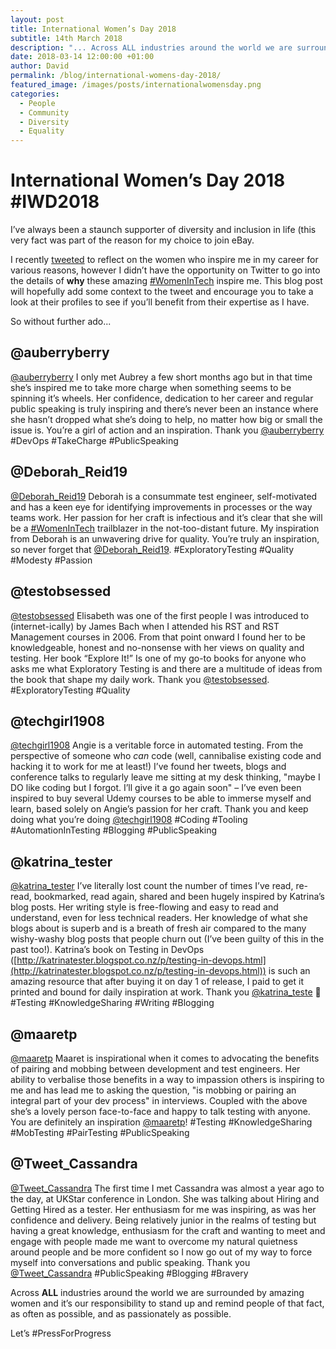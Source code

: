 ```yaml
---
layout: post
title: International Women’s Day 2018
subtitle: 14th March 2018
description: "... Across ALL industries around the world we are surrounded by amazing women and it’s our responsibility to stand up and remind people of that fact, as often as possible, and as passionately as possible. Let’s #PressForProgress..."
date: 2018-03-14 12:00:00 +01:00
author: David
permalink: /blog/international-womens-day-2018/
featured_image: /images/posts/internationalwomensday.png
categories:
  - People
  - Community
  - Diversity
  - Equality
---
```

# International Women’s Day 2018 #IWD2018

I’ve always been a staunch supporter of diversity and inclusion in life (this very fact was part of the reason for my choice to join eBay.

I recently [tweeted](https://twitter.com/TheTestingMuse/status/971677662090493952) to reflect on the women who inspire me in my career for various reasons, however I didn’t have the opportunity on Twitter to go into the details of **why** these amazing [#WomenInTech](https://twitter.com/hashtag/womenintech) inspire me. This blog post will hopefully add some context to the tweet and encourage you to take a look at their profiles to see if you’ll benefit from their expertise as I have.

So without further ado...

## @auberryberry

[@auberryberry](https://twitter.com/auberryberry)
I only met Aubrey a few short months ago but in that time she’s inspired me to take more charge when something seems to be spinning it’s wheels. Her confidence, dedication to her career and regular public speaking is truly inspiring and there’s never been an instance where she hasn’t dropped what she’s doing to help, no matter how big or small the issue is. You’re a girl of action and an inspiration. Thank you  [@auberryberry](https://twitter.com/auberryberry)  #DevOps #TakeCharge #PublicSpeaking

## @Deborah_Reid19

[@Deborah_Reid19](https://twitter.com/deborah_reid19)
Deborah is a consummate test engineer, self-motivated and has a keen eye for identifying improvements in processes or the way teams work. Her passion for her craft is infectious and it’s clear that she will be a [#WomenInTech](https://twitter.com/hashtag/womenintech)  trailblazer in the not-too-distant future. My inspiration from Deborah is an unwavering drive for quality. You’re truly an inspiration, so never forget that [@Deborah_Reid19](https://twitter.com/deborah_reid19). #ExploratoryTesting #Quality #Modesty #Passion

## @testobsessed

[@testobsessed](https://twitter.com/testobsessed)
Elisabeth was one of the first people I was introduced to (internet-ically) by James Bach when I attended his RST and RST Management courses in 2006. From that point onward I found her to be knowledgeable, honest and no-nonsense with her views on quality and testing. Her book “Explore It!” Is one of my go-to books for anyone who asks me what Exploratory Testing is and there are a multitude of ideas from the book that shape my daily work. Thank you [@testobsessed](https://twitter.com/testobsessed). #ExploratoryTesting #Quality

## @techgirl1908

[@techgirl1908](https://twitter.com/techgirl1908)
Angie is a veritable force in automated testing. From the perspective of someone who *can* code (well, cannibalise existing code and hacking it to work for me at least!) I’ve found her tweets, blogs and conference talks to regularly leave me sitting at my desk thinking, "maybe I DO like coding but I forgot. I’ll give it a go again soon" – I’ve even been inspired to buy several Udemy courses to be able to immerse myself and learn, based solely on Angie’s passion for her craft. Thank you and keep doing what you’re doing [@techgirl1908](https://twitter.com/techgirl1908) #Coding #Tooling #AutomationInTesting #Blogging #PublicSpeaking

## @katrina_tester

[@katrina_tester](https://twitter.com/katrina_tester)
I’ve literally lost count the number of times I’ve read, re-read, bookmarked, read again, shared and been hugely inspired by Katrina’s blog posts. Her writing style is free-flowing and easy to read and understand, even for less technical readers. Her knowledge of what she blogs about is superb and is a breath of fresh air compared to the many wishy-washy blog posts that people churn out (I’ve been guilty of this in the past too!). Katrina’s book on Testing in DevOps ([http://katrinatester.blogspot.co.nz/p/testing-in-devops.html](http://katrinatester.blogspot.co.nz/p/testing-in-devops.html)) is such an amazing resource that after buying it on day 1 of release, I paid to get it printed and bound for daily inspiration at work. Thank you [@katrina_teste](https://twitter.com/katrina_tester) 🙂 #Testing #KnowledgeSharing #Writing #Blogging

## @maaretp

[@maaretp](https://twitter.com/maaretp)
Maaret is inspirational when it comes to advocating the benefits of pairing and mobbing between development and test engineers. Her ability to verbalise those benefits in a way to impassion others is inspiring to me and has lead me to asking the question, "is mobbing or pairing an integral part of your dev process" in interviews. Coupled with the above she’s a lovely person face-to-face and happy to talk testing with anyone. You are definitely an inspiration [@maaretp](https://twitter.com/maaretp)! #Testing #KnowledgeSharing #MobTesting #PairTesting #PublicSpeaking

## @Tweet_Cassandra

[@Tweet_Cassandra](https://twitter.com/tweet_cassandra)
The first time I met Cassandra was almost a year ago to the day, at UKStar conference in London. She was talking about Hiring and Getting Hired as a tester. Her enthusiasm for me was inspiring, as was her confidence and delivery. Being relatively junior in the realms of testing but having a great knowledge, enthusiasm for the craft and wanting to meet and engage with people made me want to overcome my natural quietness around people and be more confident so I now go out of my way to force myself into conversations and public speaking. Thank you  [@Tweet_Cassandra](https://twitter.com/tweet_cassandra) #PublicSpeaking #Blogging #Bravery

Across **ALL** industries around the world we are surrounded by amazing women and it’s our responsibility to stand up and remind people of that fact, as often as possible, and as passionately as possible.

Let’s #PressForProgress

